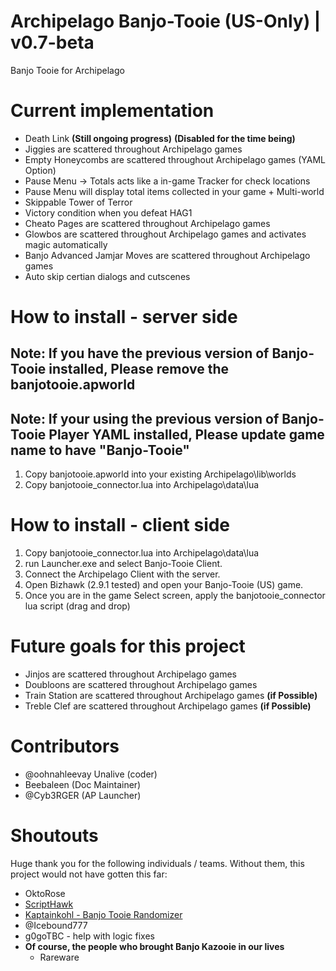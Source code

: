 # Archipelago Banjo-Tooie (US-Only) | v0.7-beta
Banjo Tooie for Archipelago 

# Current implementation
- Death Link **(Still ongoing progress)** **(Disabled for the time being)**
- Jiggies are scattered throughout Archipelago games
- Empty Honeycombs are scattered throughout Archipelago games (YAML Option) 
- Pause Menu -> Totals acts like a in-game Tracker for check locations
- Pause Menu will display total items collected in your game + Multi-world
- Skippable Tower of Terror
- Victory condition when you defeat HAG1
- Cheato Pages are scattered throughout Archipelago games
- Glowbos are scattered throughout Archipelago games and activates magic automatically
- Banjo Advanced Jamjar Moves are scattered throughout Archipelago games
- Auto skip certian dialogs and cutscenes


# How to install - server side
## Note: If you have the previous version of Banjo-Tooie installed, Please remove the banjotooie.apworld
## Note: If your using the previous version of Banjo-Tooie Player YAML installed, Please update game name to have "Banjo-Tooie" 
1. Copy banjotooie.apworld into your existing Archipelago\lib\worlds
2. Copy banjotooie_connector.lua into Archipelago\data\lua

# How to install - client side
1. Copy banjotooie_connector.lua into Archipelago\data\lua
3. run Launcher.exe and select Banjo-Tooie Client.
4. Connect the Archipelago Client with the server.
5. Open Bizhawk (2.9.1 tested) and open your Banjo-Tooie (US) game.
6. Once you are in the game Select screen, apply the banjotooie_connector lua script (drag and drop)

# Future goals for this project
- Jinjos are scattered throughout Archipelago games 
- Doubloons are scattered throughout Archipelago games
- Train Station are scattered throughout Archipelago games **(if Possible)**
- Treble Clef are scattered throughout Archipelago games **(if Possible)**

# Contributors
 - @oohnahleevay Unalive (coder)
 - Beebaleen (Doc Maintainer)
 - @Cyb3RGER (AP Launcher)

# Shoutouts
Huge thank you for the following individuals / teams. Without them, this project would not have gotten this far:
 -  OktoRose
 - <a href='https://github.com/Isotarge/ScriptHawk'>ScriptHawk</a>
 - <a href="https://github.com/kaptainkohl/BTRandoLUA">Kaptainkohl - Banjo Tooie Randomizer</a>
 - @Icebound777
 - g0goTBC - help with logic fixes
 - **Of course, the people who brought Banjo Kazooie in our lives**
    - Rareware